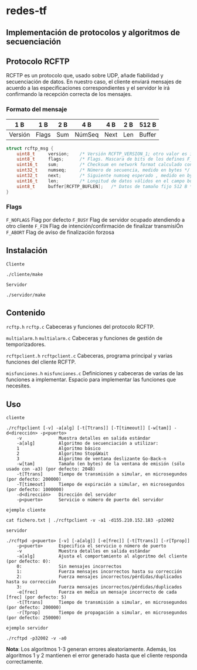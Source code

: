 # redes-tf
## Implementación de protocolos y algoritmos de secuenciación
## Protocolo RCFTP
RCFTP es un protocolo que, usado sobre UDP, añade fiabilidad y secuenciación de datos. En nuestro
caso, el cliente enviará mensajes de acuerdo a las especificaciones correspondientes y el servidor le irá
confirmando la recepción correcta de los mensajes.

### Formato del mensaje

|   1 B   |  1 B  | 2 B |  4 B   | 4 B  | 2 B | 512 B  |
|:-------:|:-----:|:---:|:------:|:----:|:---:|:------:|
| Versión | Flags | Sum | NúmSeq | Next | Len | Buffer |


```c
struct rcftp_msg {
    uint8_t     version;    /* Versión RCFTP_VERSION_1; otro valor es inválido*/
    uint8_t     flags;      /* Flags. Mascara de bits de los defines F_X */
    uint16_t    sum;        /* Checksum en network format calculado con xsum */
    uint32_t    numseq;     /* Número de secuencia, medido en bytes */
    uint32_t    next;       /* Siguiente numseq esperado , medido en bytes */
    uint16_t    len;        /* Longitud de datos válidos en el campo buffer */
    uint8_t     buffer[RCFTP_BUFLEN];   /* Datos de tamaño fijo 512 B */
}
```

### Flags

`F_NOFLAGS`
    Flag por defecto
`F_BUSY`
    Flag de servidor ocupado atendiendo a otro cliente
`F_FIN`
    Flag de intención/confirmación de finalizar transmisiÓn
`F_ABORT`
    Flag de aviso de finalización forzosa


## Instalación

`Cliente`
```shell
./cliente/make
```

`Servidor`
```shell
./servidor/make
```

## Contenido
`rcftp.h` `rcftp.c`
Cabeceras y funciones del protocolo RCFTP.

`multialarm.h` `multialarm.c`
Cabeceras y funciones de gestión de temporizadores.

`rcftpclient.h` `rcftpclient.c`
Cabeceras, programa principal y varias funciones del cliente RCFTP.

`misfunciones.h` `misfunciones.c`
Definiciones y cabeceras de varias de las funciones a implementar.
Espacio para implementar las funciones que necesites.

## Uso
`cliente`
```shell
./rcftpclient [-v] -a[alg] [-t[Ttrans]] [-T[timeout]] [-w[tam]] -d<dirección> -p<puerto>
    -v              Muestra detalles en salida estándar
    -a[alg]         Algoritmo de secuenciación a utilizar:
    1               Algoritmo básico
    2               Algoritmo Stop&Wait
    3               Algoritmo de ventana deslizante Go-Back-n
    -w[tam]         Tamaño (en bytes) de la ventana de emisión (sólo usado con -a3) (por defecto: 2048)
    -t[Ttrans]      Tiempo de transmisión a simular, en microsegundos (por defecto: 200000)
    -T[timeout]     Tiempo de expiración a simular, en microsegundos (por defecto: 1000000)
    -d<dirección>   Dirección del servidor
    -p<puerto>      Servicio o número de puerto del servidor
```
`ejemplo cliente`
```shell
cat fichero.txt | ./rcftpclient -v -a1 -d155.210.152.183 -p32002
```

`servidor`
```shell
./rcftpd -p<puerto> [-v] [-a[alg]] [-e[frec]] [-t[Ttrans]] [-r[Tprop]]
    -p<puerto>      Especifica el servicio o número de puerto
    -v              Muestra detalles en salida estándar
    -a[alg]         Ajusta el comportamiento al algoritmo del cliente (por defecto: 0):
    0:              Sin mensajes incorrectos
    1:              Fuerza mensajes incorrectos hasta su corrección
    2:              Fuerza mensajes incorrectos/pérdidas/duplicados hasta su corrección
    3:              Fuerza mensajes incorrectos/pérdidas/duplicados
    -e[frec]        Fuerza en media un mensaje incorrecto de cada [frec] (por defecto: 5)
    -t[Ttrans]      Tiempo de transmisión a simular, en microsegundos (por defecto: 200000)
    -r[Tprop]       Tiempo de propagación a simular, en microsegundos (por defecto: 250000)
```
`ejemplo servidor`
```shell
./rcftpd -p32002 -v -a0  
```
**Nota**: Los algoritmos 1-3 generan errores aleatoriamente. Además, los algoritmos 1 y 2
mantienen el error generado hasta que el cliente responda correctamente.
